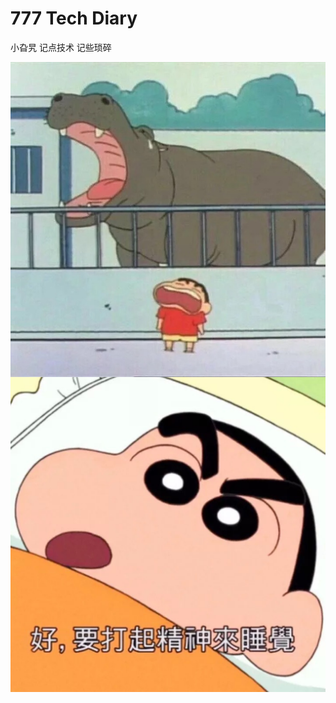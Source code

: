 # 777 Tech Diary

小旮旯 记点技术 记些琐碎

<img src="https://raw.githubusercontent.com/hishark/PicRepo/master/img/20200210173343.png"/>

